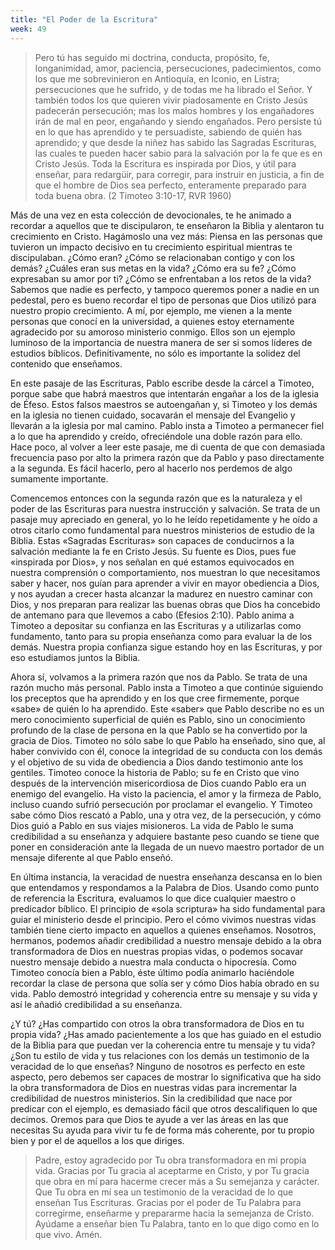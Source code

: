 ```yaml
---
title: "El Poder de la Escritura"
week: 49
---
```


> Pero tú has seguido mi doctrina, conducta, propósito, fe,
> longanimidad, amor, paciencia, persecuciones, padecimientos, como los
> que me sobrevinieron en Antioquía, en Iconio, en Listra; persecuciones
> que he sufrido, y de todas me ha librado el Señor. Y también todos los
> que quieren vivir piadosamente en Cristo Jesús padecerán
> persecución; mas los malos hombres y los engañadores irán de mal en
> peor, engañando y siendo engañados. Pero persiste tú en lo que has
> aprendido y te persuadiste, sabiendo de quién has aprendido; y que
> desde la niñez has sabido las Sagradas Escrituras, las cuales te
> pueden hacer sabio para la salvación por la fe que es en Cristo
> Jesús. Toda la Escritura es inspirada por Dios, y útil para enseñar,
> para redargüir, para corregir, para instruir en justicia, a fin de que
> el hombre de Dios sea perfecto, enteramente preparado para toda buena
> obra. (2 Timoteo 3:10-17, RVR 1960)

Más de una vez en esta colección de devocionales, te he animado a
recordar a aquellos que te discipularon, te enseñaron la Biblia y
alentaron tu crecimiento en Cristo. Hagámoslo una vez más: Piensa en las
personas que tuvieron un impacto decisivo en tu crecimiento espiritual
mientras te discipulaban. ¿Cómo eran? ¿Cómo se relacionaban contigo y
con los demás? ¿Cuáles eran sus metas en la vida? ¿Cómo era su fe? ¿Cómo
expresaban su amor por ti? ¿Cómo se enfrentaban a los retos de la vida?
Sabemos que nadie es perfecto, y tampoco queremos poner a nadie en un
pedestal, pero es bueno recordar el tipo de personas que Dios utilizó
para nuestro propio crecimiento. A mí, por ejemplo, me vienen a la mente
personas que conocí en la universidad, a quienes estoy eternamente
agradecido por su amoroso ministerio conmigo. Ellos son un ejemplo
luminoso de la importancia de nuestra manera de ser si somos líderes de
estudios bíblicos. Definitivamente, no sólo es importante la solidez del
contenido que enseñamos.

En este pasaje de las Escrituras, Pablo escribe desde la cárcel a
Timoteo, porque sabe que habrá maestros que intentarán engañar a los de
la iglesia de Éfeso. Estos falsos maestros se autoengañan y, si Timoteo
y los demás en la iglesia no tienen cuidado, socavarán el mensaje del
Evangelio y llevarán a la iglesia por mal camino. Pablo insta a Timoteo
a permanecer fiel a lo que ha aprendido y creído, ofreciéndole una doble
razón para ello. Hace poco, al volver a leer este pasaje, me di cuenta
de que con demasiada frecuencia paso por alto la primera razón que da
Pablo y paso directamente a la segunda. Es fácil hacerlo, pero al
hacerlo nos perdemos de algo sumamente importante.

Comencemos entonces con la segunda razón que es la naturaleza y el poder
de las Escrituras para nuestra instrucción y salvación. Se trata de un
pasaje muy apreciado en general, yo lo he leído repetidamente y he oído
a otros citarlo como fundamental para nuestros ministerios de estudio de
la Biblia. Estas «Sagradas Escrituras» son capaces de conducirnos a la
salvación mediante la fe en Cristo Jesús. Su fuente es Dios, pues fue
«inspirada por Dios», y nos señalan en qué estamos equivocados en
nuestra comprensión o comportamiento, nos muestran lo que necesitamos
saber y hacer, nos guían para aprender a vivir en mayor obediencia a
Dios, y nos ayudan a crecer hasta alcanzar la madurez en nuestro caminar
con Dios, y nos preparan para realizar las buenas obras que Dios ha
concebido de antemano para que llevemos a cabo (Efesios 2:10). Pablo
anima a Timoteo a depositar su confianza en las Escrituras y a
utilizarlas como fundamento, tanto para su propia enseñanza como para
evaluar la de los demás. Nuestra propia confianza sigue estando hoy en
las Escrituras, y por eso estudiamos juntos la Biblia.

Ahora sí, volvamos a la primera razón que nos da Pablo. Se trata de una
razón mucho más personal. Pablo insta a Timoteo a que continúe siguiendo
los preceptos que ha aprendido y en los que cree firmemente, porque
«sabe» de quién lo ha aprendido. Este «saber» que Pablo describe no es
un mero conocimiento superficial de quién es Pablo, sino un conocimiento
profundo de la clase de persona en la que Pablo se ha convertido por la
gracia de Dios. Timoteo no sólo sabe lo que Pablo ha enseñado, sino que,
al haber convivido con él, conoce la integridad de su conducta con los
demás y el objetivo de su vida de obediencia a Dios dando testimonio
ante los gentiles. Timoteo conoce la historia de Pablo; su fe en Cristo
que vino después de la intervención misericordiosa de Dios cuando Pablo
era un enemigo del evangelio. Ha visto la paciencia, el amor y la
firmeza de Pablo, incluso cuando sufrió persecución por proclamar el
evangelio. Y Timoteo sabe cómo Dios rescató a Pablo, una y otra vez, de
la persecución, y cómo Dios guió a Pablo en sus viajes misioneros. La
vida de Pablo le suma credibilidad a su enseñanza y adquiere bastante
peso cuando se tiene que poner en consideración ante la llegada de un
nuevo maestro portador de un mensaje diferente al que Pablo enseñó.

En última instancia, la veracidad de nuestra enseñanza descansa en lo
bien que entendamos y respondamos a la Palabra de Dios. Usando como
punto de referencia la Escritura, evaluamos lo que dice cualquier
maestro o predicador bíblico. El principio de «sola scriptura» ha sido
fundamental para guiar el ministerio desde el principio. Pero el cómo
vivimos nuestras vidas también tiene cierto impacto en aquellos a
quienes enseñamos. Nosotros, hermanos, podemos añadir credibilidad a
nuestro mensaje debido a la obra transformadora de Dios en nuestras
propias vidas, o podemos socavar nuestro mensaje debido a nuestra mala
conducta o hipocresía. Como Timoteo conocía bien a Pablo, éste último
podía animarlo haciéndole recordar la clase de persona que solía ser y
cómo Dios había obrado en su vida. Pablo demostró integridad y
coherencia entre su mensaje y su vida y así le añadió credibilidad a su
enseñanza.

¿Y tú? ¿Has compartido con otros la obra transformadora de Dios en tu
propia vida? ¿Has amado pacientemente a los que has guiado en el estudio
de la Biblia para que puedan ver la coherencia entre tu mensaje y tu
vida? ¿Son tu estilo de vida y tus relaciones con los demás un
testimonio de la veracidad de lo que enseñas? Ninguno de nosotros es
perfecto en este aspecto, pero debemos ser capaces de mostrar lo
significativa que ha sido la obra transformadora de Dios en nuestras
vidas para incrementar la credibilidad de nuestros ministerios. Sin la
credibilidad que nace por predicar con el ejemplo, es demasiado fácil
que otros descalifiquen lo que decimos. Oremos para que Dios te ayude a
ver las áreas en las que necesitas Su ayuda para vivir tu fe de forma
más coherente, por tu propio bien y por el de aquellos a los que
diriges.

>   
> Padre, estoy agradecido por Tu obra transformadora en mi propia vida.
> Gracias por Tu gracia al aceptarme en Cristo, y por Tu gracia que obra
> en mí para hacerme crecer más a Su semejanza y carácter. Que Tu obra
> en mí sea un testimonio de la veracidad de lo que enseñan Tus
> Escrituras. Gracias por el poder de Tu Palabra para corregirme,
> enseñarme y prepararme hacia la semejanza de Cristo. Ayúdame a enseñar
> bien Tu Palabra, tanto en lo que digo como en lo que vivo. Amén.
